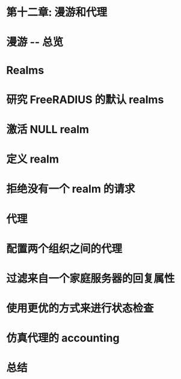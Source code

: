 # 第十二章: 漫游和代理

# 漫游 -- 总览

# Realms

# 研究 FreeRADIUS 的默认 realms

# 激活 NULL realm

# 定义 realm

# 拒绝没有一个 realm 的请求

# 代理

# 配置两个组织之间的代理

# 过滤来自一个家庭服务器的回复属性

# 使用更优的方式来进行状态检查

# 仿真代理的 accounting

# 总结